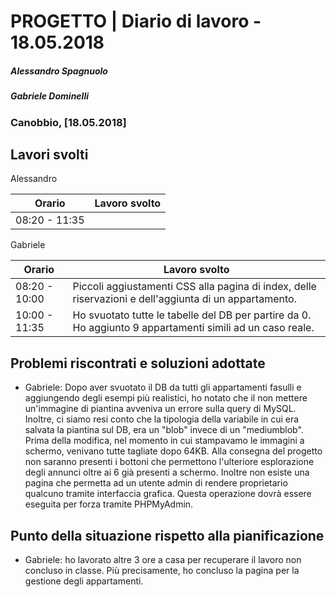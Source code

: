 # PROGETTO | Diario di lavoro - 18.05.2018
##### Alessandro Spagnuolo
##### Gabriele Dominelli
### Canobbio, [18.05.2018]

## Lavori svolti
Alessandro

|Orario        |Lavoro svolto                 |
|--------------|------------------------------|
|08:20 - 11:35 ||

Gabriele

|Orario        |Lavoro svolto                 |
|--------------|------------------------------|
|08:20 - 10:00 |Piccoli aggiustamenti CSS alla pagina di index, delle riservazioni e dell'aggiunta di un appartamento.|
|10:00 - 11:35 |Ho svuotato tutte le tabelle del DB per partire da 0. Ho aggiunto 9 appartamenti simili ad un caso reale.|


##  Problemi riscontrati e soluzioni adottate
 - Gabriele: Dopo aver svuotato il DB da tutti gli appartamenti fasulli e aggiungendo degli esempi più realistici, ho notato che il non mettere un'immagine di piantina avveniva un errore sulla query di MySQL. Inoltre, ci siamo resi conto che la tipologia della variabile in cui era salvata la piantina sul DB, era un "blob" invece di un "mediumblob". Prima della modifica, nel momento in cui stampavamo le immagini a schermo, venivano tutte tagliate dopo 64KB.
Alla consegna del progetto non saranno presenti i bottoni che permettono l'ulteriore esplorazione degli annunci oltre ai 6 già presenti a schermo.
Inoltre non esiste una pagina che permetta ad un utente admin di rendere proprietario qualcuno tramite interfaccia grafica. Questa operazione dovrà essere eseguita per forza tramite PHPMyAdmin.

##  Punto della situazione rispetto alla pianificazione
 - Gabriele: ho lavorato altre 3 ore a casa per recuperare il lavoro non concluso in classe. Più precisamente, ho concluso la pagina per la gestione degli appartamenti.
